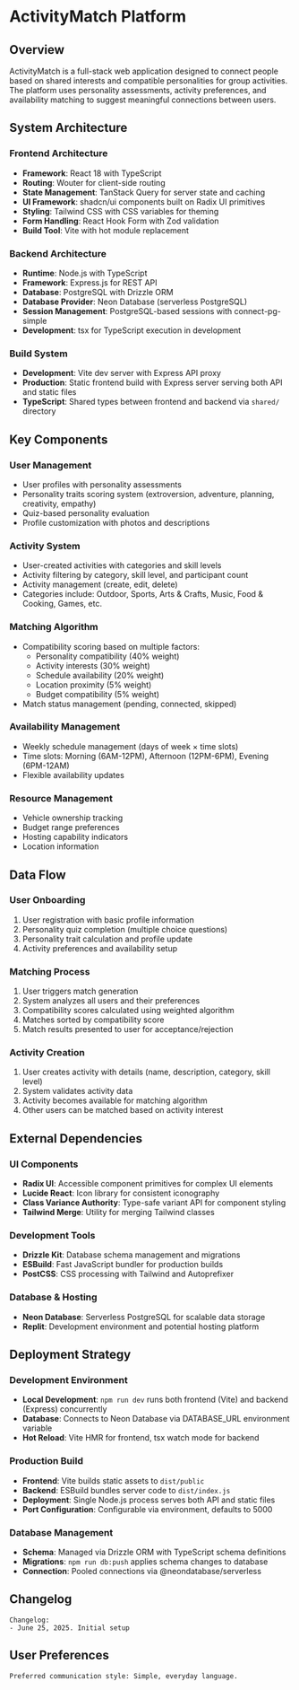 # ActivityMatch Platform

## Overview

ActivityMatch is a full-stack web application designed to connect people based on shared interests and compatible personalities for group activities. The platform uses personality assessments, activity preferences, and availability matching to suggest meaningful connections between users.

## System Architecture

### Frontend Architecture
- **Framework**: React 18 with TypeScript
- **Routing**: Wouter for client-side routing
- **State Management**: TanStack Query for server state and caching
- **UI Framework**: shadcn/ui components built on Radix UI primitives
- **Styling**: Tailwind CSS with CSS variables for theming
- **Form Handling**: React Hook Form with Zod validation
- **Build Tool**: Vite with hot module replacement

### Backend Architecture
- **Runtime**: Node.js with TypeScript
- **Framework**: Express.js for REST API
- **Database**: PostgreSQL with Drizzle ORM
- **Database Provider**: Neon Database (serverless PostgreSQL)
- **Session Management**: PostgreSQL-based sessions with connect-pg-simple
- **Development**: tsx for TypeScript execution in development

### Build System
- **Development**: Vite dev server with Express API proxy
- **Production**: Static frontend build with Express server serving both API and static files
- **TypeScript**: Shared types between frontend and backend via `shared/` directory

## Key Components

### User Management
- User profiles with personality assessments
- Personality traits scoring system (extroversion, adventure, planning, creativity, empathy)
- Quiz-based personality evaluation
- Profile customization with photos and descriptions

### Activity System
- User-created activities with categories and skill levels
- Activity filtering by category, skill level, and participant count
- Activity management (create, edit, delete)
- Categories include: Outdoor, Sports, Arts & Crafts, Music, Food & Cooking, Games, etc.

### Matching Algorithm
- Compatibility scoring based on multiple factors:
  - Personality compatibility (40% weight)
  - Activity interests (30% weight)
  - Schedule availability (20% weight)
  - Location proximity (5% weight)
  - Budget compatibility (5% weight)
- Match status management (pending, connected, skipped)

### Availability Management
- Weekly schedule management (days of week × time slots)
- Time slots: Morning (6AM-12PM), Afternoon (12PM-6PM), Evening (6PM-12AM)
- Flexible availability updates

### Resource Management
- Vehicle ownership tracking
- Budget range preferences
- Hosting capability indicators
- Location information

## Data Flow

### User Onboarding
1. User registration with basic profile information
2. Personality quiz completion (multiple choice questions)
3. Personality trait calculation and profile update
4. Activity preferences and availability setup

### Matching Process
1. User triggers match generation
2. System analyzes all users and their preferences
3. Compatibility scores calculated using weighted algorithm
4. Matches sorted by compatibility score
5. Match results presented to user for acceptance/rejection

### Activity Creation
1. User creates activity with details (name, description, category, skill level)
2. System validates activity data
3. Activity becomes available for matching algorithm
4. Other users can be matched based on activity interest

## External Dependencies

### UI Components
- **Radix UI**: Accessible component primitives for complex UI elements
- **Lucide React**: Icon library for consistent iconography
- **Class Variance Authority**: Type-safe variant API for component styling
- **Tailwind Merge**: Utility for merging Tailwind classes

### Development Tools
- **Drizzle Kit**: Database schema management and migrations
- **ESBuild**: Fast JavaScript bundler for production builds
- **PostCSS**: CSS processing with Tailwind and Autoprefixer

### Database & Hosting
- **Neon Database**: Serverless PostgreSQL for scalable data storage
- **Replit**: Development environment and potential hosting platform

## Deployment Strategy

### Development Environment
- **Local Development**: `npm run dev` runs both frontend (Vite) and backend (Express) concurrently
- **Database**: Connects to Neon Database via DATABASE_URL environment variable
- **Hot Reload**: Vite HMR for frontend, tsx watch mode for backend

### Production Build
- **Frontend**: Vite builds static assets to `dist/public`
- **Backend**: ESBuild bundles server code to `dist/index.js`
- **Deployment**: Single Node.js process serves both API and static files
- **Port Configuration**: Configurable via environment, defaults to 5000

### Database Management
- **Schema**: Managed via Drizzle ORM with TypeScript schema definitions
- **Migrations**: `npm run db:push` applies schema changes to database
- **Connection**: Pooled connections via @neondatabase/serverless

## Changelog

```
Changelog:
- June 25, 2025. Initial setup
```

## User Preferences

```
Preferred communication style: Simple, everyday language.
```